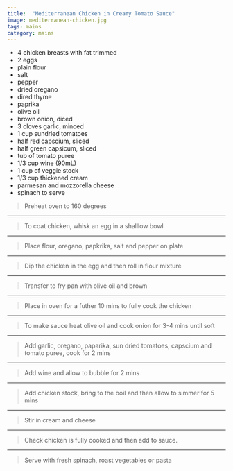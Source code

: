 ```yaml
---
title:  "Mediterranean Chicken in Creamy Tomato Sauce"
image: mediterranean-chicken.jpg
tags: mains
category: mains
---
```


* 4 chicken breasts with fat trimmed 
* 2 eggs
* plain flour
* salt
* pepper
* dried oregano
* dired thyme
* paprika
* olive oil
* brown onion, diced
* 3 cloves garlic, minced
* 1 cup sundried tomatoes
* half red capscium, sliced
* half green capsicum, sliced 
* tub of tomato puree
* 1/3 cup wine (90mL)
* 1 cup of veggie stock
* 1/3 cup thickened cream
* parmesan and mozzorella cheese
* spinach to serve 


> Preheat oven to 160 degrees

---

> To coat chicken, whisk an egg in a shalllow bowl

---

> Place flour, oregano, papkrika, salt and pepper on plate

---

> Dip the chicken in the egg and then roll in flour mixture

---

> Transfer to fry pan with olive oil and brown

---

> Place in oven for a futher 10 mins to fully cook the chicken

---

> To make sauce heat olive oil and cook onion for 3-4 mins until soft

---

> Add garlic, oregano, paparika, sun dried tomatoes, capscium and tomato puree, cook for 2 mins

---

> Add wine and allow to bubble for 2 mins

---

> Add chicken stock, bring to the boil and then allow to simmer for 5 mins

---

> Stir in cream and cheese

---

> Check chicken is fully cooked and then add to sauce. 

---

> Serve with fresh spinach, roast vegetables or pasta

